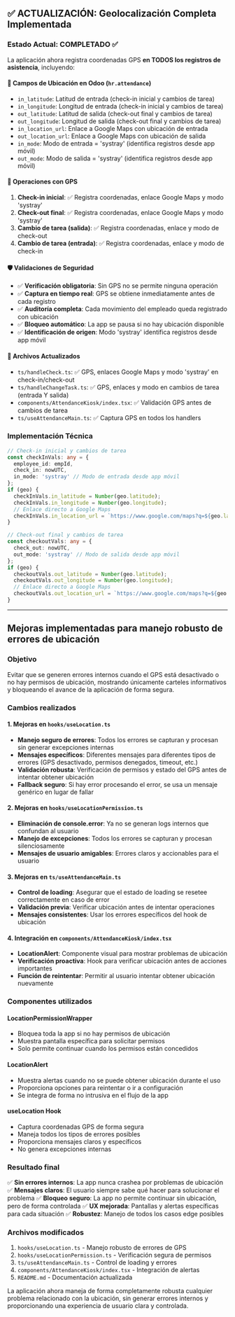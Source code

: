 ## ✅ ACTUALIZACIÓN: Geolocalización Completa Implementada

### Estado Actual: COMPLETADO ✅
La aplicación ahora registra coordenadas GPS **en TODOS los registros de asistencia**, incluyendo:

#### 📍 Campos de Ubicación en Odoo (`hr.attendance`)
- `in_latitude`: Latitud de entrada (check-in inicial y cambios de tarea)
- `in_longitude`: Longitud de entrada (check-in inicial y cambios de tarea)  
- `out_latitude`: Latitud de salida (check-out final y cambios de tarea)
- `out_longitude`: Longitud de salida (check-out final y cambios de tarea)
- `in_location_url`: Enlace a Google Maps con ubicación de entrada
- `out_location_url`: Enlace a Google Maps con ubicación de salida
- `in_mode`: Modo de entrada = 'systray' (identifica registros desde app móvil)
- `out_mode`: Modo de salida = 'systray' (identifica registros desde app móvil)

#### 🔄 Operaciones con GPS
1. **Check-in inicial**: ✅ Registra coordenadas, enlace Google Maps y modo 'systray'
2. **Check-out final**: ✅ Registra coordenadas, enlace Google Maps y modo 'systray'
3. **Cambio de tarea (salida)**: ✅ Registra coordenadas, enlace y modo de check-out
4. **Cambio de tarea (entrada)**: ✅ Registra coordenadas, enlace y modo de check-in

#### 🛡️ Validaciones de Seguridad
- ✅ **Verificación obligatoria**: Sin GPS no se permite ninguna operación
- ✅ **Captura en tiempo real**: GPS se obtiene inmediatamente antes de cada registro
- ✅ **Auditoría completa**: Cada movimiento del empleado queda registrado con ubicación
- ✅ **Bloqueo automático**: La app se pausa si no hay ubicación disponible
- ✅ **Identificación de origen**: Modo 'systray' identifica registros desde app móvil

#### 📁 Archivos Actualizados
- `ts/handleCheck.ts`: ✅ GPS, enlaces Google Maps y modo 'systray' en check-in/check-out
- `ts/handleChangeTask.ts`: ✅ GPS, enlaces y modo en cambios de tarea (entrada Y salida)
- `components/AttendanceKiosk/index.tsx`: ✅ Validación GPS antes de cambios de tarea
- `ts/useAttendanceMain.ts`: ✅ Captura GPS en todos los handlers

### Implementación Técnica

```typescript
// Check-in inicial y cambios de tarea
const checkInVals: any = { 
  employee_id: empId, 
  check_in: nowUTC,
  in_mode: 'systray' // Modo de entrada desde app móvil
};
if (geo) {
  checkInVals.in_latitude = Number(geo.latitude);
  checkInVals.in_longitude = Number(geo.longitude);
  // Enlace directo a Google Maps
  checkInVals.in_location_url = `https://www.google.com/maps?q=${geo.latitude},${geo.longitude}`;
}

// Check-out final y cambios de tarea  
const checkoutVals: any = { 
  check_out: nowUTC,
  out_mode: 'systray' // Modo de salida desde app móvil
};
if (geo) {
  checkoutVals.out_latitude = Number(geo.latitude);
  checkoutVals.out_longitude = Number(geo.longitude);
  // Enlace directo a Google Maps
  checkoutVals.out_location_url = `https://www.google.com/maps?q=${geo.latitude},${geo.longitude}`;
}
```

---

## Mejoras implementadas para manejo robusto de errores de ubicación

### Objetivo
Evitar que se generen errores internos cuando el GPS está desactivado o no hay permisos de ubicación, mostrando únicamente carteles informativos y bloqueando el avance de la aplicación de forma segura.

### Cambios realizados

#### 1. Mejoras en `hooks/useLocation.ts`
- **Manejo seguro de errores**: Todos los errores se capturan y procesan sin generar excepciones internas
- **Mensajes específicos**: Diferentes mensajes para diferentes tipos de errores (GPS desactivado, permisos denegados, timeout, etc.)
- **Validación robusta**: Verificación de permisos y estado del GPS antes de intentar obtener ubicación
- **Fallback seguro**: Si hay error procesando el error, se usa un mensaje genérico en lugar de fallar

#### 2. Mejoras en `hooks/useLocationPermission.ts`
- **Eliminación de console.error**: Ya no se generan logs internos que confundan al usuario
- **Manejo de excepciones**: Todos los errores se capturan y procesan silenciosamente
- **Mensajes de usuario amigables**: Errores claros y accionables para el usuario

#### 3. Mejoras en `ts/useAttendanceMain.ts`
- **Control de loading**: Asegurar que el estado de loading se resetee correctamente en caso de error
- **Validación previa**: Verificar ubicación antes de intentar operaciones
- **Mensajes consistentes**: Usar los errores específicos del hook de ubicación

#### 4. Integración en `components/AttendanceKiosk/index.tsx`
- **LocationAlert**: Componente visual para mostrar problemas de ubicación
- **Verificación proactiva**: Hook para verificar ubicación antes de acciones importantes
- **Función de reintentar**: Permitir al usuario intentar obtener ubicación nuevamente

### Componentes utilizados

#### LocationPermissionWrapper
- Bloquea toda la app si no hay permisos de ubicación
- Muestra pantalla específica para solicitar permisos
- Solo permite continuar cuando los permisos están concedidos

#### LocationAlert
- Muestra alertas cuando no se puede obtener ubicación durante el uso
- Proporciona opciones para reintentar o ir a configuración
- Se integra de forma no intrusiva en el flujo de la app

#### useLocation Hook
- Captura coordenadas GPS de forma segura
- Maneja todos los tipos de errores posibles
- Proporciona mensajes claros y específicos
- No genera excepciones internas

### Resultado final

✅ **Sin errores internos**: La app nunca crashea por problemas de ubicación
✅ **Mensajes claros**: El usuario siempre sabe qué hacer para solucionar el problema
✅ **Bloqueo seguro**: La app no permite continuar sin ubicación, pero de forma controlada
✅ **UX mejorada**: Pantallas y alertas específicas para cada situación
✅ **Robustez**: Manejo de todos los casos edge posibles

### Archivos modificados

1. `hooks/useLocation.ts` - Manejo robusto de errores de GPS
2. `hooks/useLocationPermission.ts` - Verificación segura de permisos
3. `ts/useAttendanceMain.ts` - Control de loading y errores
4. `components/AttendanceKiosk/index.tsx` - Integración de alertas
5. `README.md` - Documentación actualizada

La aplicación ahora maneja de forma completamente robusta cualquier problema relacionado con la ubicación, sin generar errores internos y proporcionando una experiencia de usuario clara y controlada.
